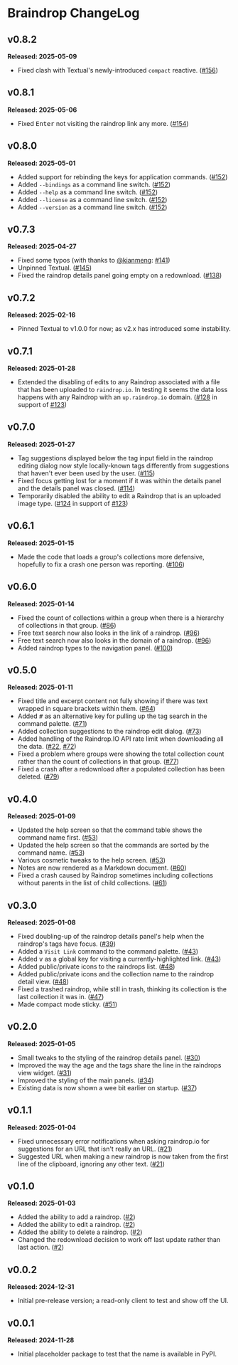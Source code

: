 # Braindrop ChangeLog

## v0.8.2

**Released: 2025-05-09**

- Fixed clash with Textual's newly-introduced `compact` reactive.
  ([#156](https://github.com/davep/braindrop/pull/156))

## v0.8.1

**Released: 2025-05-06**

- Fixed <kbd>Enter</kbd> not visiting the raindrop link any more.
  ([#154](https://github.com/davep/braindrop/pull/154))

## v0.8.0

**Released: 2025-05-01**

- Added support for rebinding the keys for application commands.
  ([#152](https://github.com/davep/braindrop/pull/152))
- Added `--bindings` as a command line switch.
  ([#152](https://github.com/davep/braindrop/pull/152))
- Added `--help` as a command line switch.
  ([#152](https://github.com/davep/braindrop/pull/152))
- Added `--license` as a command line switch.
  ([#152](https://github.com/davep/braindrop/pull/152))
- Added `--version` as a command line switch.
  ([#152](https://github.com/davep/braindrop/pull/152))

## v0.7.3

**Released: 2025-04-27**

- Fixed some typos (with thanks to [@kianmeng](https://github.com/kianmeng):
  [#141](https://github.com/davep/braindrop/pull/141))
- Unpinned Textual. ([#145](https://github.com/davep/braindrop/pull/145))
- Fixed the raindrop details panel going empty on a redownload.
  ([#138](https://github.com/davep/braindrop/issues/138))

## v0.7.2

**Released: 2025-02-16**

- Pinned Textual to v1.0.0 for now; as v2.x has introduced some instability.

## v0.7.1

**Released: 2025-01-28**

- Extended the disabling of edits to any Raindrop associated with a file
  that has been uploaded to `raindrop.io`. In testing it seems the data loss
  happens with any Raindrop with an `up.raindrop.io` domain.
  ([#128](https://github.com/davep/braindrop/pull/128) in support of
  [#123](https://github.com/davep/braindrop/issues/123))

## v0.7.0

**Released: 2025-01-27**

- Tag suggestions displayed below the tag input field in the raindrop
  editing dialog now style locally-known tags differently from suggestions
  that haven't ever been used by the user.
  ([#115](https://github.com/davep/braindrop/pull/115))
- Fixed focus getting lost for a moment if it was within the details panel
  and the details panel was closed.
  ([#114](https://github.com/davep/braindrop/issues/114))
- Temporarily disabled the ability to edit a Raindrop that is an uploaded
  image type. ([#124](https://github.com/davep/braindrop/pull/124) in
  support of [#123](https://github.com/davep/braindrop/issues/123))

## v0.6.1

**Released: 2025-01-15**

- Made the code that loads a group's collections more defensive, hopefully
  to fix a crash one person was reporting.
  ([#106](https://github.com/davep/braindrop/pull/106))

## v0.6.0

**Released: 2025-01-14**

- Fixed the count of collections within a group when there is a hierarchy of
  collections in that group.
  ([#86](https://github.com/davep/braindrop/issues/86))
- Free text search now also looks in the link of a raindrop.
  ([#96](https://github.com/davep/braindrop/pull/96))
- Free text search now also looks in the domain of a raindrop.
  ([#96](https://github.com/davep/braindrop/pull/96))
- Added raindrop types to the navigation panel.
  ([#100](https://github.com/davep/braindrop/pull/100))

## v0.5.0

**Released: 2025-01-11**

- Fixed title and excerpt content not fully showing if there was text
  wrapped in square brackets within them.
  ([#64](https://github.com/davep/braindrop/issues/64))
- Added <kbd>#</kbd> as an alternative key for pulling up the tag search in
  the command palette. ([#71](https://github.com/davep/braindrop/pull/71))
- Added collection suggestions to the raindrop edit dialog.
  ([#73](https://github.com/davep/braindrop/pull/73))
- Added handling of the Raindrop.IO API rate limit when downloading all the
  data. ([#22](https://github.com/davep/braindrop/issues/22),
  [#72](https://github.com/davep/braindrop/issues/72))
- Fixed a problem where groups were showing the total collection count
  rather than the count of collections in that group.
  ([#77](https://github.com/davep/braindrop/issues/77))
- Fixed a crash after a redownload after a populated collection has been
  deleted. ([#79](https://github.com/davep/braindrop/issues/79))

## v0.4.0

**Released: 2025-01-09**

- Updated the help screen so that the command table shows the command name
  first. ([#53](https://github.com/davep/braindrop/pull/53))
- Updated the help screen so that the commands are sorted by the command
  name. ([#53](https://github.com/davep/braindrop/pull/53))
- Various cosmetic tweaks to the help screen.
  ([#53](https://github.com/davep/braindrop/pull/53))
- Notes are now rendered as a Markdown document.
  ([#60](https://github.com/davep/braindrop/pull/60))
- Fixed a crash caused by Raindrop sometimes including collections without
  parents in the list of child collections.
  ([#61](https://github.com/davep/braindrop/pull/61))

## v0.3.0

**Released: 2025-01-08**

- Fixed doubling-up of the raindrop details panel's help when the raindrop's
  tags have focus. ([#39](https://github.com/davep/braindrop/issues/39))
- Added a `Visit Link` command to the command palette.
  ([#43](https://github.com/davep/braindrop/pull/43))
- Added <kbd>v</kbd> as a global key for visiting a currently-highlighted
  link. ([#43](https://github.com/davep/braindrop/pull/43))
- Added public/private icons to the raindrops list.
  ([#48](https://github.com/davep/braindrop/pull/48))
- Added public/private icons and the collection name to the raindrop detail
  view. ([#48](https://github.com/davep/braindrop/pull/48))
- Fixed a trashed raindrop, while still in trash, thinking its collection is
  the last collection it was in.
  ([#47](https://github.com/davep/braindrop/issues/47))
- Made compact mode sticky.
  ([#51](https://github.com/davep/braindrop/pull/51))

## v0.2.0

**Released: 2025-01-05**

- Small tweaks to the styling of the raindrop details panel.
  ([#30](https://github.com/davep/braindrop/pull/30))
- Improved the way the age and the tags share the line in the raindrops view
  widget. ([#31](https://github.com/davep/braindrop/pull/31))
- Improved the styling of the main panels.
  ([#34](https://github.com/davep/braindrop/pull/34))
- Existing data is now shown a wee bit earlier on startup.
  ([#37](https://github.com/davep/braindrop/pull/37))

## v0.1.1

**Released: 2025-01-04**

- Fixed unnecessary error notifications when asking raindrop.io for
  suggestions for an URL that isn't really an URL.
  ([#21](https://github.com/davep/braindrop/pull/21))
- Suggested URL when making a new raindrop is now taken from the first line
  of the clipboard, ignoring any other text.
  ([#21](https://github.com/davep/braindrop/pull/21))

## v0.1.0

**Released: 2025-01-03**

- Added the ability to add a raindrop. ([#2](https://github.com/davep/braindrop/pull/2))
- Added the ability to edit a raindrop. ([#2](https://github.com/davep/braindrop/pull/2))
- Added the ability to delete a raindrop. ([#2](https://github.com/davep/braindrop/pull/2))
- Changed the redownload decision to work off last update rather than last
  action. ([#2](https://github.com/davep/braindrop/pull/2))

## v0.0.2

**Released: 2024-12-31**

- Initial pre-release version; a read-only client to test and show off the
  UI.

## v0.0.1

**Released: 2024-11-28**

- Initial placeholder package to test that the name is available in PyPI.

[//]: # (ChangeLog.md ends here)
